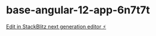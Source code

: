 # base-angular-12-app-6n7t7t

[Edit in StackBlitz next generation editor ⚡️](https://stackblitz.com/~/github.com/shubham7633/base-angular-12-app-6n7t7t)